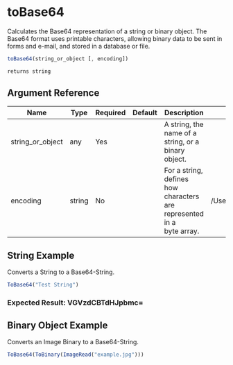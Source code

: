 # toBase64

 Calculates the Base64 representation of a string or binary
 object. The Base64 format uses printable characters, allowing
 binary data to be sent in forms and e-mail, and stored in a
 database or file.

```javascript
toBase64(string_or_object [, encoding])
```

```javascript
returns string
```

## Argument Reference

| Name | Type | Required | Default | Description | Values |
| --- | --- | --- | --- | --- | --- |
| string_or_object | any | Yes |  | A string, the name of a string, or a binary object. |  |
| encoding | string | No |  | For a string, defines how characters are represented in a<br /> byte array. | /Users/garethedwards/development/github/cfdocs/docs/functions/tobase64.md|utf-16 |

## String Example

Converts a String to a Base64-String.

```javascript
ToBase64("Test String")
```

### Expected Result: VGVzdCBTdHJpbmc=

## Binary Object Example

Converts an Image Binary to a Base64-String.

```javascript
ToBase64(ToBinary(ImageRead("example.jpg")))
```

